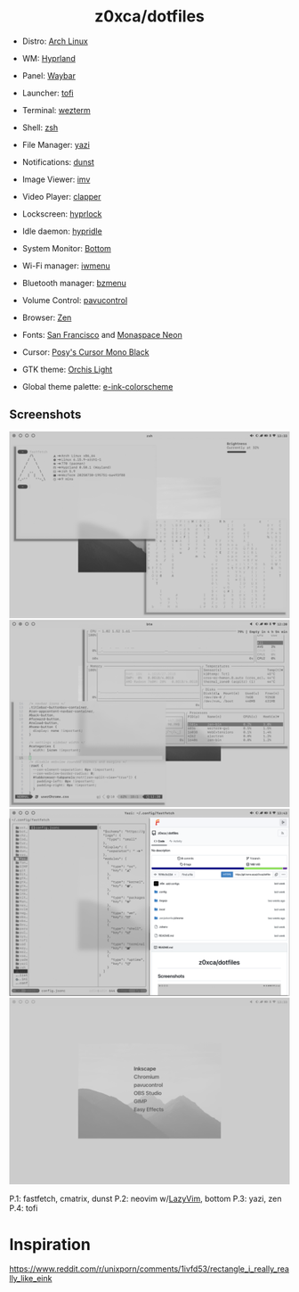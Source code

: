 <h1 align="center">z0xca/dotfiles</h1>

- Distro: [Arch Linux](https://archlinux.org)
- WM: [Hyprland](https://github.com/hyprwm/Hyprland)
- Panel: [Waybar](https://github.com/Alexays/Waybar)
- Launcher: [tofi](https://github.com/philj56/tofi)
- Terminal: [wezterm](https://github.com/wezterm/wezterm)
- Shell: [zsh](https://github.com/zsh-users/zsh)
- File Manager: [yazi](https://github.com/sxyazi/yazi)
- Notifications: [dunst](https://github.com/dunst-project/dunst)
- Image Viewer: [imv](https://sr.ht/~exec64/imv/)
- Video Player: [clapper](https://github.com/Rafostar/clapper)
- Lockscreen: [hyprlock](https://github.com/hyprwm/hyprlock)
- Idle daemon: [hypridle](https://github.com/hyprwm/hypridle)

- System Monitor: [Bottom](https://github.com/ClementTsang/bottom)
- Wi-Fi manager: [iwmenu](https://github.com/e-tho/iwmenu)
- Bluetooth manager: [bzmenu](https://github.com/e-tho/bzmenu)
- Volume Control: [pavucontrol](https://github.com/pulseaudio/pavucontrol)
- Browser: [Zen](https://github.com/zen-browser/desktop)

- Fonts: [San Francisco](https://gitlab.com/chaotic-aur/pkgbuilds/-/tree/main/apple-fonts) and [Monaspace Neon](https://github.com/githubnext/monaspace)
- Cursor: [Posy's Cursor Mono Black](https://github.com/simtrami/posy-improved-cursor-linux)
- GTK theme: [Orchis Light](https://github.com/vinceliuice/Orchis-theme)
- Global theme palette: [e-ink-colorscheme](https://github.com/e-ink-colorscheme)
  

## Screenshots

![](.forgejo/1.png)
![](.forgejo/2.png)
![](.forgejo/3.png)
![](.forgejo/4.png)

P.1: fastfetch, cmatrix, dunst
P.2: neovim w/[LazyVim](https://github.com/LazyVim/LazyVim), bottom
P.3: yazi, zen
P.4: tofi


# Inspiration

https://www.reddit.com/r/unixporn/comments/1ivfd53/rectangle_i_really_really_like_eink
